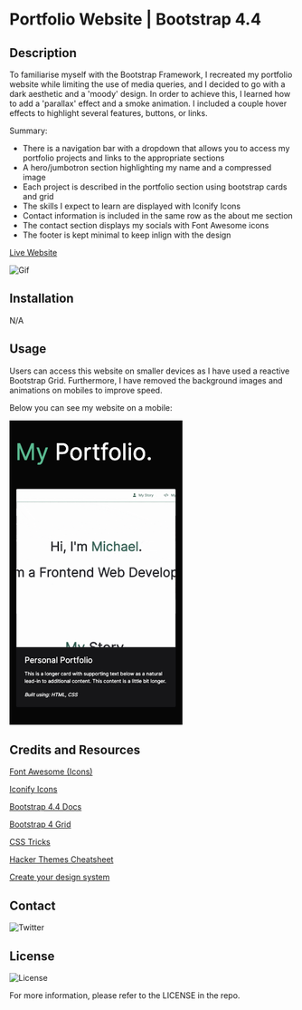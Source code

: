 # Portfolio Website | Bootstrap 4.4
## Description

To familiarise myself with the Bootstrap Framework, I recreated my portfolio website while limiting the use of media queries, and I decided to go with a dark aesthetic and a 'moody' design. In order to achieve this, I learned how to add a 'parallax' effect and a smoke animation. I included a couple hover effects to highlight several features, buttons, or links.

Summary:
 
* There is a navigation bar with a dropdown that allows you to access my portfolio projects and links to the appropriate sections
* A hero/jumbotron section highlighting my name and a compressed image
* Each project is described in the portfolio section using bootstrap cards and grid
* The skills I expect to learn are displayed with Iconify Icons
* Contact information is included in the same row as the about me section
* The contact section displays my socials with Font Awesome icons
* The footer is kept minimal to keep inlign with the design


[Live Website](https://mdyeates.github.io/Bootstrap-Portfolio)

![Gif](images/Bootstrap-Portfolio.gif)

## Installation

N/A

## Usage

Users can access this website on smaller devices as I have used a reactive Bootstrap Grid. Furthermore, I have removed the background images and animations on mobiles to improve speed.

Below you can see my website on a mobile:

![Mobile](images/bootstrap-portfolio-mobile.png)

## Credits and Resources

[Font Awesome (Icons)](https://fontawesome.com/)

[Iconify Icons](https://iconify.design/)

[Bootstrap 4.4 Docs](https://getbootstrap.com/docs/4.4/getting-started/introduction/)

[Bootstrap 4 Grid](https://uxplanet.orghow-the-bootstrap-4-grid-works-a1b04703a3b7)

[CSS Tricks](https://css-tricks.com/)

[](https://www.youtube.com/watch?v=3tLb3i7GB38&list=PL4cUxeGkcC9g9Vh9MAA-XKnfJsWZnPZFw)

[Hacker Themes Cheatsheet](https://hackerthemes.com/bootstrap-cheatsheet/)

[Create your design system](https://medium.com/codyhouse/create-your-design-system-part-1-typography-7c630d9092bd)

## Contact

![Twitter](https://img.shields.io/twitter/url?style=social&url=https%3A%2F%2Ftwitter.com%2Fmdyeates)

## License

![License](https://badgen.net/badge/license/MIT/blue)

For more information, please refer to the LICENSE in the repo.
